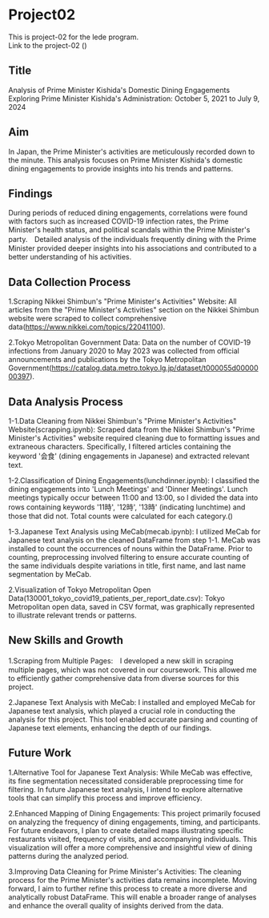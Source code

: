 # Project02
This is project-02 for the lede program.
<br>
Link to the project-02 ()

## Title
Analysis of Prime Minister Kishida's Domestic Dining Engagements
<br>
Exploring Prime Minister Kishida's Administration: October 5, 2021 to July 9, 2024

## Aim
In Japan, the Prime Minister's activities are meticulously recorded down to the minute. 
This analysis focuses on Prime Minister Kishida's domestic dining engagements to provide insights into his trends and patterns.

## Findings
During periods of reduced dining engagements, correlations were found with factors such as increased COVID-19 infection rates, the Prime Minister's health status, and political scandals within the Prime Minister's party.　Detailed analysis of the individuals frequently dining with the Prime Minister provided deeper insights into his associations and contributed to a better understanding of his activities.

## Data Collection Process
1.Scraping Nikkei Shimbun's "Prime Minister's Activities" Website:
All articles from the "Prime Minister's Activities" section on the Nikkei Shimbun website were scraped to collect comprehensive data(https://www.nikkei.com/topics/22041100).

2.Tokyo Metropolitan Government Data:
Data on the number of COVID-19 infections from January 2020 to May 2023 was collected from official announcements and publications by the Tokyo Metropolitan Government(https://catalog.data.metro.tokyo.lg.jp/dataset/t000055d0000000397).

## Data Analysis Process
1-1.Data Cleaning from Nikkei Shimbun's "Prime Minister's Activities" Website(scrapping.ipynb): Scraped data from the Nikkei Shimbun's "Prime Minister's Activities" website required cleaning due to formatting issues and extraneous characters. Specifically, I filtered articles containing the keyword '会食' (dining engagements in Japanese) and extracted relevant text.

1-2.Classification of Dining Engagements(lunchdinner.ipynb): I classified the dining engagements into 'Lunch Meetings' and 'Dinner Meetings'. Lunch meetings typically occur between 11:00 and 13:00, so I divided the data into rows containing keywords '11時', '12時', '13時' (indicating lunchtime) and those that did not. Total counts were calculated for each category.()


1-3.Japanese Text Analysis using MeCab(mecab.ipynb): I utilized MeCab for Japanese text analysis on the cleaned DataFrame from step 1-1. MeCab was installed to count the occurrences of nouns within the DataFrame. Prior to counting, preprocessing involved filtering to ensure accurate counting of the same individuals despite variations in title, first name, and last name segmentation by MeCab.

2.Visualization of Tokyo Metropolitan Open Data(130001_tokyo_covid19_patients_per_report_date.csv): Tokyo Metropolitan open data, saved in CSV format, was graphically represented to illustrate relevant trends or patterns.

## New Skills and Growth

1.Scraping from Multiple Pages:　I developed a new skill in scraping multiple pages, which was not covered in our coursework. This allowed me to efficiently gather comprehensive data from diverse sources for this project.

2.Japanese Text Analysis with MeCab: I installed and employed MeCab for Japanese text analysis, which played a crucial role in conducting the analysis for this project. This tool enabled accurate parsing and counting of Japanese text elements, enhancing the depth of our findings.

## Future Work
1.Alternative Tool for Japanese Text Analysis: While MeCab was effective, its fine segmentation necessitated considerable preprocessing time for filtering. In future Japanese text analysis, I intend to explore alternative tools that can simplify this process and improve efficiency.

2.Enhanced Mapping of Dining Engagements: This project primarily focused on analyzing the frequency of dining engagements, timing, and participants. For future endeavors, I plan to create detailed maps illustrating specific restaurants visited, frequency of visits, and accompanying individuals. This visualization will offer a more comprehensive and insightful view of dining patterns during the analyzed period.

3.Improving Data Cleaning for Prime Minister's Activities: The cleaning process for the Prime Minister's activities data remains incomplete. Moving forward, I aim to further refine this process to create a more diverse and analytically robust DataFrame. This will enable a broader range of analyses and enhance the overall quality of insights derived from the data.
